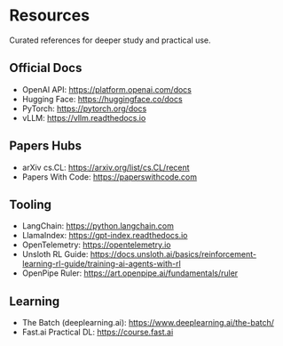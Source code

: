 # Resources

Curated references for deeper study and practical use.

## Official Docs
- OpenAI API: https://platform.openai.com/docs
- Hugging Face: https://huggingface.co/docs
- PyTorch: https://pytorch.org/docs
- vLLM: https://vllm.readthedocs.io

## Papers Hubs
- arXiv cs.CL: https://arxiv.org/list/cs.CL/recent
- Papers With Code: https://paperswithcode.com

## Tooling
- LangChain: https://python.langchain.com
- LlamaIndex: https://gpt-index.readthedocs.io
- OpenTelemetry: https://opentelemetry.io
- Unsloth RL Guide: https://docs.unsloth.ai/basics/reinforcement-learning-rl-guide/training-ai-agents-with-rl
- OpenPipe Ruler: https://art.openpipe.ai/fundamentals/ruler

## Learning
- The Batch (deeplearning.ai): https://www.deeplearning.ai/the-batch/
- Fast.ai Practical DL: https://course.fast.ai
